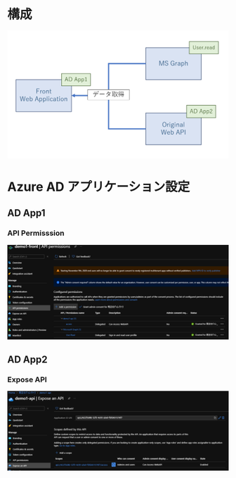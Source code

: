 # 構成
![](./_images/2021-04-10-16-46-28.png)
# Azure AD アプリケーション設定
## AD App1
### API Permisssion
![](./_images/2021-04-10-17-07-29.png)
## AD App2
### Expose API
![](./_images/2021-04-10-17-06-56.png)